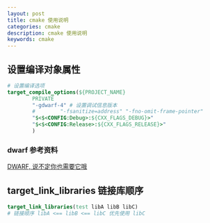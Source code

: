 ```yaml
---
layout: post
title: cmake 使用说明
categories: cmake
description: cmake 使用说明
keywords: cmake
---
```


## 设置编译对象属性
```cmake
# 设置编译选项
target_compile_options(${PROJECT_NAME}
        PRIVATE
        "-gdwarf-4" # 设置调试信息版本
        #        "-fsanitize=address" "-fno-omit-frame-pointer"
        "$<$<CONFIG:Debug>:${CXX_FLAGS_DEBUG}>"
        "$<$<CONFIG:Release>:${CXX_FLAGS_RELEASE}>"
        )
```
### dwarf 参考资料
[DWARF, 说不定你也需要它哦](https://www.jianshu.com/p/20dfe4fe1b3f)

## target_link_libraries 链接库顺序
```cmake
target_link_libraries(test libA libB libC)
# 链接顺序 libA <== libB <== libC 优先使用 libC

```
